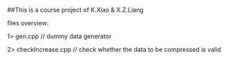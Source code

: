 ##This is a course project of K.Xiao & X.Z.Liang


files overview:

1> gen.cpp //  dummy data generator

2> checkIncrease.cpp  // check whether the data to be compressed is valid